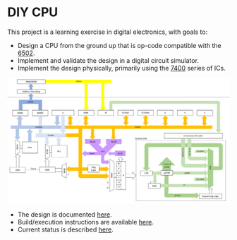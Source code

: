 # DIY CPU

This project is a learning exercise in digital electronics, with goals to:

* Design a CPU from the ground up that is op-code compatible with the [6502](https://archive.org/details/mos_microcomputers_programming_manual).
* Implement and validate the design in a digital circuit simulator.
* Implement the design physically, primarily using the [7400](https://en.wikipedia.org/wiki/7400-series_integrated_circuits) series of ICs.

![Overview](docs/architecture/overview.png)

* The design is documented [here](docs/architecture/index.md).
* Build/execution instructions are available [here](docs/build-and-run.md).
* Current status is described [here](docs/status.md).
